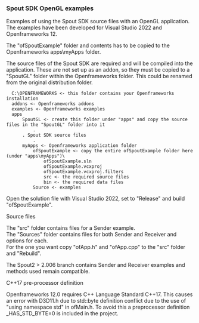 ### Spout SDK OpenGL examples

Examples of using the Spout SDK source files with an OpenGL application.\
The examples have been developed for Visual Studio 2022 and Openframeworks 12.

The "ofSpoutExample" folder and contents has to be copied to the Openframeworks apps\myApps folder.

The source files of the Spout SDK are required and will be compiled into the application.
These are not set up as an addon, so they must be copied to a "SpoutGL" folder within the Openframeworks folder. 
This could be renamed from the original distribution folder.

      C:\OPENFRAMEWORKS <- this folder contains your Openframeworks installation
	  addons <- Openframeworks addons
	  examples <- Openframeworks examples
	  apps
	      SpoutGL <- create this folder under "apps" and copy the source files in the "SpoutGL" folder into it
	          .
		  . Spout SDK source files
	          .
	      myApps <- Openframeworks application folder
	          ofSpoutExample <- copy the entire ofSpoutExample folder here (under "apps\myApps")\
                  ofSpoutExample.sln
                  ofSpoutExample.vcxproj
                  ofSpoutExample.vcxproj.filters
                  src <- the required source files
                  bin <- the required data files
			  Source <- examples

Open the solution file with Visual Studio 2022, set to "Release" and build "ofSpoutExample".

Source files

The "src" folder contains files for a Sender example.\
The "Sources" folder contains files for both Sender and Receiver and options for each.\
For the one you want copy "ofApp.h" and "ofApp.cpp" to the "src" folder and "Rebuild".

The Spout2 > 2.006 branch contains Sender and Receiver examples and methods used remain compatible. 

C++17 pre-processor definition

Openframeworks 12.0 requires C++ Language Standard C++17.
This causes an error with D3D11.h due to std::byte definition conflict
due to the use of "using namespace std" in ofMain.h. To avoid this
a preprocessor definition _HAS_STD_BYTE=0 is included in the project.







